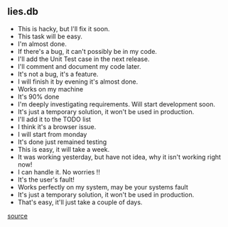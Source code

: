 ## lies.db

- This is hacky, but I'll fix it soon.
- This task will be easy.
- I'm almost done.
- If there's a bug, it can't possibly be in my code.
- I'll add the Unit Test case in the next release.
- I'll comment and document my code later.
- It's not a bug, it's a feature.
- I will finish it by evening it's almost done.
- Works on my machine
- It's 90% done
- I'm deeply investigating requirements. Will start development soon.
- It's just a temporary solution, it won't be used in production.
- I'll add it to the TODO list
- I think it's a browser issue.
- I will start from monday
- It's done just remained testing
- This is easy, it will take a week.
- It was working yesterday, but have not idea, why it isn't working right now!
- I can handle it. No worries !!
- It's the user's fault!
- Works perfectly on my system, may be your systems fault
- It's just a temporary solution, it won't be used in production.
- That's easy, it'll just take a couple of days.

[source](https://www.quora.com/What-are-the-most-common-lies-told-by-programmers)

